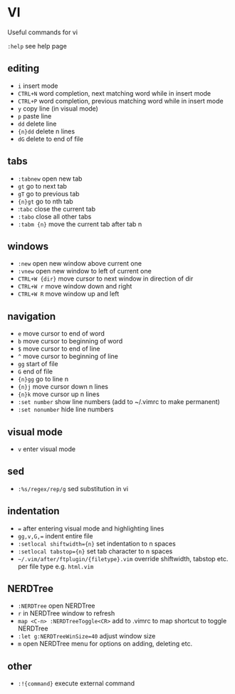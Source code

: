 # VI

Useful commands for vi

`:help` see help page

## editing
- `i` insert mode
- `CTRL+N` word completion, next matching word while in insert mode
- `CTRL+P` word completion, previous matching word while in insert mode
- `y` copy line (in visual mode)
- `p` paste line
- `dd` delete line
- `{n}dd` delete n lines
- `dG` delete to end of file

## tabs
- `:tabnew` open new tab
- `gt` go to next tab
- `gT` go to previous tab
- `{n}gt` go to nth tab
- :`tabc` close the current tab
- `:tabo` close all other tabs
- `:tabm {n}` move the current tab after tab n

## windows
- `:new` open new window above current one
- `:vnew` open new window to left of current one
- `CTRL+W {dir}` move cursor to next window in direction of dir
- `CTRL+W r` move window down and right
- `CTRL+W R` move window up and left

## navigation
- `e` move cursor to end of word
- `b` move cursor to beginning of word
- `$` move cursor to end of line
- `^` move cursor to beginning of line
- `gg` start of file
- `G` end of file
- `{n}gg` go to line n
- `{n}j` move cursor down n lines
- `{n}k` move cursor up n lines
- `:set number` show line numbers (add to ~/.vimrc to make permanent)
- `:set nonumber` hide line numbers

## visual mode
- `v` enter visual mode

## sed
- `:%s/regex/rep/g` sed substitution in vi

## indentation
- `=` after entering visual mode and highlighting lines
- `gg,v,G,=` indent entire file
- `:setlocal shiftwidth={n}` set indentation to n spaces
- `:setlocal tabstop={n}` set tab character to n spaces
- `~/.vim/after/ftplugin/{filetype}.vim` override shiftwidth, tabstop etc. per file type e.g. `html.vim`

## NERDTree
- `:NERDTree` open NERDTree
- `r` in NERDTree window to refresh
- `map <C-n> :NERDTreeToggle<CR>` add to .vimrc to map shortcut to toggle NERDTree
- `:let g:NERDTreeWinSize=40` adjust window size
- `m` open NERDTree menu for options on adding, deleting etc.

## other
- `:!{command}` execute external command
